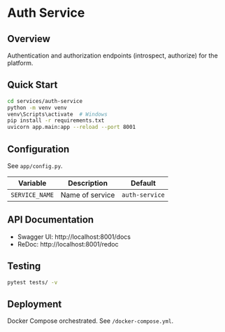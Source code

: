 # Auth Service

## Overview
Authentication and authorization endpoints (introspect, authorize) for the platform.

## Quick Start
```bash
cd services/auth-service
python -m venv venv
venv\Scripts\activate  # Windows
pip install -r requirements.txt
uvicorn app.main:app --reload --port 8001
```

## Configuration
See `app/config.py`.

| Variable | Description | Default |
|----------|-------------|---------|
| `SERVICE_NAME` | Name of service | `auth-service` |

## API Documentation
- Swagger UI: http://localhost:8001/docs
- ReDoc: http://localhost:8001/redoc

## Testing
```bash
pytest tests/ -v
```

## Deployment
Docker Compose orchestrated. See `/docker-compose.yml`.
